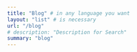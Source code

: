 ```yaml
---
title: "Blog" # in any language you want
layout: "list" # is necessary
url: "/blog"
# description: "Description for Search"
summary: "blog"
---
```

